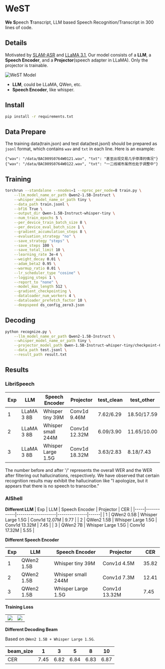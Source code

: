 # WeST

**We** **S**peech **T**ranscript, LLM based Speech Recognition/Transcript in 300 lines of code.

## Details
Motivated by [SLAM-ASR](https://arxiv.org/abs/2402.08846) and [LLaMA 3.1](https://arxiv.org/abs/2407.21783),
Our model consists of a **LLM**, a **Speech Encoder**, and a **Projector**(speech adapter in LLaMA).
Only the projector is trainable.

![WeST Model](img/model.jpg)

* **LLM**, could be LLaMA, QWen, etc.
* **Speech Encoder**, like whisper.

## Install
``` bash
pip install -r requirements.txt
```

## Data Prepare

The training data(train.json) and test data(test.jsonl) should be prepared as `jsonl` format, which contains `wav` and `txt` in each line. Here is an example:

```
{"wav": "/data/BAC009S0764W0121.wav", "txt": "甚至出现交易几乎停滞的情况"}
{"wav": "/data/BAC009S0764W0122.wav", "txt": "一二线城市虽然也处于调整中"}
```

## Training

``` bash
torchrun --standalone --nnodes=1 --nproc_per_node=8 train.py \
    --llm_model_name_or_path Qwen2-1.5B-Instruct \
    --whisper_model_name_or_path tiny \
    --data_path train.jsonl \
    --bf16 True \
    --output_dir Qwen-1.5B-Instruct-whisper-tiny \
    --num_train_epochs 5 \
    --per_device_train_batch_size 8 \
    --per_device_eval_batch_size 1 \
    --gradient_accumulation_steps 8 \
    --evaluation_strategy "no" \
    --save_strategy "steps" \
    --save_steps 100 \
    --save_total_limit 10 \
    --learning_rate 3e-4 \
    --weight_decay 0.01 \
    --adam_beta2 0.95 \
    --warmup_ratio 0.01 \
    --lr_scheduler_type "cosine" \
    --logging_steps 1 \
    --report_to "none" \
    --model_max_length 512 \
    --gradient_checkpointing \
    --dataloader_num_workers 4 \
    --dataloader_prefetch_factor 10 \
    --deepspeed ds_config_zero3.json
```

## Decoding

``` bash
python recognize.py \
    --llm_model_name_or_path Qwen2-1.5B-Instruct \
    --whisper_model_name_or_path tiny \
    --projector_model_path Qwen-1.5B-Instruct-whisper-tiny/checkpoint-600/model.safetensors \
    --data_path test.jsonl \
    --result_path result.txt
```

## Results

### LibriSpeech
| Exp | LLM        | Speech Encoder     | Projector     | test_clean | test_other  |
|-----|------------|--------------------|---------------|------------|-------------|
| 1   | LLaMA 3 8B | Whisper tiny 39M   | Conv1d 9.46M  | 7.62/6.29  | 18.50/17.59 |
| 2   | LLaMA 3 8B | Whisper small 244M | Conv1d 12.32M | 6.09/3.90  | 11.65/10.00 |
| 3   | LLaMA 3 8B | Whisper Large 1.5G | Conv1d 18.32M | 3.63/2.83  | 8.18/7.43   |

The number before and after '/' represents the overall WER and the WER after filtering out hallucinations, respectively.
We have observed that certain recognition results may exhibit the hallucination like
"I apologize, but it appears that there is no speech to transcribe."


### AIShell

**Different LLM**
| Exp | LLM        | Speech Encoder     | Projector     | CER  |
|-----|------------|--------------------|---------------|------|
| 1   | QWen2 0.5B | Whisper Large 1.5G | Conv1d 12.07M | 9.77 |
| 2   | QWen2 1.5B | Whisper Large 1.5G | Conv1d 13.32M | 7.45 |
| 3   | QWen2 7B   | Whisper Large 1.5G | Conv1d 17.32M | 5.55 |

**Different Speech Encoder**

| Exp | LLM        | Speech Encoder     | Projector     | CER   |
|-----|------------|--------------------|---------------|-------|
| 1   | QWen2 1.5B | Whisper tiny 39M   | Conv1d 4.5M   | 35.82 |
| 2   | QWen2 1.5B | Whisper small 244M | Conv1d 7.3M   | 12.41 |
| 3   | QWen2 1.5B | Whisper Large 1.5G | Conv1d 13.32M | 7.45  |

**Training Loss**

|||
|--|--|
| <img src="img/aishell_llm.png"/> | <img src="img/aishell_speech_encoder.png"/> |

**Different Decoding Beam**

Based on `QWen2 1.5B + Whisper Large 1.5G`.

| beam_size | 1    | 3    | 5    | 8    | 10   |
|-----------|------|------|------|------|------|
| CER       | 7.45 | 6.82 | 6.84 | 6.83 | 6.87 |


